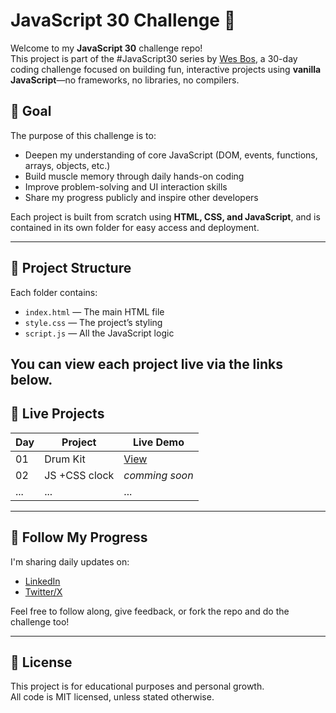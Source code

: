 # JavaScript 30 Challenge 🚀

Welcome to my **JavaScript 30** challenge repo!  
This project is part of the #JavaScript30 series by [Wes Bos](https://javascript30.com/), a 30-day coding challenge focused on building fun, interactive projects using **vanilla JavaScript**—no frameworks, no libraries, no compilers.

## 🎯 Goal

The purpose of this challenge is to:

- Deepen my understanding of core JavaScript (DOM, events, functions, arrays, objects, etc.)
- Build muscle memory through daily hands-on coding
- Improve problem-solving and UI interaction skills
- Share my progress publicly and inspire other developers

Each project is built from scratch using **HTML, CSS, and JavaScript**, and is contained in its own folder for easy access and deployment.

---

## 📁 Project Structure

Each folder contains:

- `index.html` — The main HTML file
- `style.css` — The project’s styling
- `script.js` — All the JavaScript logic

## You can view each project live via the links below.

## 🔗 Live Projects

| Day | Project       | Live Demo                                                           |
| --- | ------------- | ------------------------------------------------------------------- |
| 01  | Drum Kit      | [View](https://ephy-kimotho.github.io/javascript-30/day1-drum-kit/) |
| 02  | JS +CSS clock | _comming soon_                                                      |
| ... | ...           | ...                                                                 |

---

## 📢 Follow My Progress

I'm sharing daily updates on:

- [LinkedIn](https://www.linkedin.com/in/ephy-kimotho/)
- [Twitter/X](https://x.com/just_kim24)

Feel free to follow along, give feedback, or fork the repo and do the challenge too!

---

## 📜 License

This project is for educational purposes and personal growth.  
All code is MIT licensed, unless stated otherwise.
